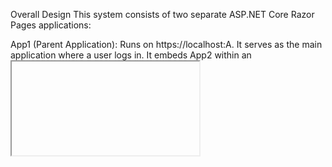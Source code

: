 Overall Design
This system consists of two separate ASP.NET Core Razor Pages applications:

App1 (Parent Application): Runs on https://localhost:A. It serves as the main application where a user logs in. It embeds App2 within an <iframe>. App1 is responsible for user authentication and storing shared session-related data into a Redis distributed cache.

App2 (Embedded Child Application): Runs on https://localhost:B. It is embedded within App1's iframe. App2's role is to receive a session ID from App1, use that ID to fetch shared data from the same Redis distributed cache, and then display that data.

The core idea is to demonstrate secure cross-origin communication and shared state management between two distinct web applications using postMessage for session ID transfer and Redis for shared data persistence.

Critical Points on How Session ID is Transferred to App2
The session ID transfer from App1 to App2 is handled client-side using the window.postMessage() API, which is designed for secure cross-origin communication between windows/frames.

App1's Role: After a successful login, App1's Index.cshtml (the frontend) retrieves the ASP.NET Core session ID (which is also the basis for the Redis key). Once App2's iframe signals it's "ready" (or upon App1's onload), App1 uses postMessage() to send this sessionId to the embedded App2 iframe.

Security: App1 specifies App2's exact origin (https://localhost:B) as the targetOrigin in postMessage() to prevent data leakage to unintended origins.

App2's Role: App2's Index.cshtml (the frontend) has a window.addEventListener('message', ...) that listens for incoming messages.

Security: Crucially, App2 verifies the event.origin of the incoming message against a list of allowedOrigins (which includes https://localhost:A for App1 and https://*.scf.usercontent.goog for the Canvas environment). This prevents App2 from processing messages from untrusted sources.

If the origin is trusted and the message type is SESSION_ID, App2 extracts the session ID.

How Session Data Works in Various Cases
Once App2 receives the session ID, it initiates an AJAX call to its own backend to retrieve the actual shared data from Redis.

Successful Login & Data Storage (App1):

Upon successful testuser login, App1 generates an ASP.NET Core session ID.

It then constructs a unique Redis key (App1_Session_App1_SharedData_{sessionId}) and serializes user data (username, login time, source app) into a JSON string.

This JSON string is stored in Redis using _cache.SetStringAsync().

App2 Requesting Data (Frontend to Backend):

App2's frontend, after receiving the sessionId via postMessage, makes a fetch request to its own Razor Page handler (/Index?handler=RetrieveSessionData&sessionId={sessionId}).

App2 Backend Retrieving from Redis:

The OnGetRetrieveSessionData handler in App2/Pages/Index.cshtml.cs receives the sessionId.

It constructs the exact same Redis key (App1_Session_App1_SharedData_{sessionId}) that App1 used to store the data.

It attempts to retrieve the JSON string from Redis using _cache.GetStringAsync().

Data Found:

If jsonSharedData is successfully retrieved and is not empty, it's deserialized into a dictionary.

The SessionData property of the IndexModel is populated, and a JsonResult containing the data is returned to App2's frontend.

App2's frontend then updates its UI to display the received session ID and the parsed session data.

Data Not Found (404):

If _cache.GetStringAsync() returns null (meaning the key doesn't exist in Redis), the else block is executed.

App2's backend returns a NotFound result (HTTP 404) with a status message "Shared session data not found."

App2's frontend catches this non-OK response and displays an appropriate error message.

JSON Parsing Errors (500):

If data is found in Redis but cannot be deserialized (e.g., malformed JSON), a JsonException is caught.

App2's backend returns a 500 status with a message indicating a parsing error.

General Exceptions (500):

Any other unexpected errors during Redis communication or processing are caught by a general Exception handler.

App2's backend returns a 500 status with the exception message.

Things We Have Fixed to Get This Work in Order
We encountered and resolved several issues to achieve the current working state:

"400 Bad Request" on App1 Login:

Problem: The login form submission was failing with a 400 error.

Fix: Added @Html.AntiForgeryToken() to the App1 login form and [ValidateAntiForgeryToken] attribute to the OnPostAsync method in App1/Pages/Index.cshtml.cs to correctly handle anti-forgery tokens.

"App2 Refused to Connect" / Cross-Origin Issues:

Problem: App1 couldn't embed App2, or postMessage was failing due to cross-origin security policies.

Fixes:

Configured CORS policy in App2/Program.cs (AllowSpecificOrigin) to explicitly allow App1's origin (https://localhost:A) and dynamic Canvas origins (https://*.scf.usercontent.goog).

Ensured iframe src in App1/Pages/Index.cshtml correctly pointed to App2's HTTPS port (https://localhost:B).

Ensured postMessage target origin in App1/Pages/Index.cshtml correctly specified App2's HTTPS port (https://localhost:B).

HTTPS Enforcement and Port Mismatches:

Problem: Applications were defaulting to HTTP ports or using incorrect HTTPS ports, leading to connection failures.

Fixes:

Verified launchSettings.json in both App1 and App2 had correct HTTPS applicationUrl entries (https://localhost:A and https://localhost:B respectively).

Instructed to run applications using dotnet run --launch-profile https to explicitly use HTTPS.

Recommended running dotnet dev-certs https --trust to trust the .NET development certificates.

RedisConnectionException: UnableToConnect / SocketException: An established connection was aborted:

Problem: App1 couldn't connect to Redis or the connection was immediately dropped after establishment. This was due to Redis running in WSL.

Fixes:

Identified the WSL IP address (172.18.188.83) and updated ConnectionStrings:RedisConnection in both App1/appsettings.json and App2/appsettings.json to use this IP.

Modified redis.conf in WSL:

Commented out the bind 127.0.0.1 -::1 line to make Redis listen on all interfaces.

Changed protected-mode yes to protected-mode no to allow connections from non-loopback IPs without a password (for development).

"Shared session data not found." (404 Error on App2):

Problem: App1's logs showed it was storing data, but App2 couldn't retrieve it, and redis-cli GET returned (nil).

Fix: Discovered that App1's IDistributedCache was automatically prepending App1_Session_ (from options.InstanceName) to the Redis key. Updated App2/Pages/Index.cshtml.cs to construct the Redis key with this exact prefix (App1_Session_App1_SharedData_{sessionId}) for successful retrieval.

By systematically addressing each of these layers, we've established a fully functional system for sharing session data via Redis between two ASP.NET Core applications embedded in an iframe.
